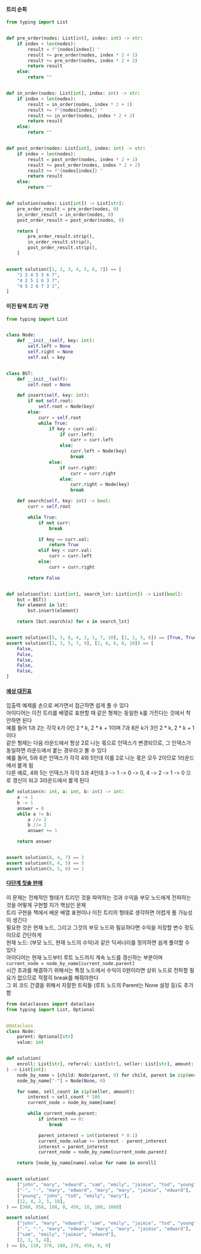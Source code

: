 
#### 트리 순회

```python
from typing import List


def pre_order(nodes: List[int], index: int) -> str:
    if index < len(nodes):
        result = f"{nodes[index]} "
        result += pre_order(nodes, index * 2 + 1)
        result += pre_order(nodes, index * 2 + 2)
        return result
    else:
        return ""


def in_order(nodes: List[int], index: int) -> str:
    if index < len(nodes):
        result = in_order(nodes, index * 2 + 1)
        result += f"{nodes[index]} "
        result += in_order(nodes, index * 2 + 2)
        return result
    else:
        return ""


def post_order(nodes: List[int], index: int) -> str:
    if index < len(nodes):
        result = post_order(nodes, index * 2 + 1)
        result += post_order(nodes, index * 2 + 2)
        result += f"{nodes[index]} "
        return result
    else:
        return ""


def solution(nodes: List[int]) -> List[str]:
    pre_order_result = pre_order(nodes, 0)
    in_order_result = in_order(nodes, 0)
    post_order_result = post_order(nodes, 0)

    return [
        pre_order_result.strip(),
        in_order_result.strip(),
        post_order_result.strip(),
    ]


assert solution([1, 2, 3, 4, 5, 6, 7]) == [
    "1 2 4 5 3 6 7",
    "4 2 5 1 6 3 7",
    "4 5 2 6 7 3 1",
]
```

#### 이진 탐색 트리 구현

```python
from typing import List


class Node:
    def __init__(self, key: int):
        self.left = None
        self.right = None
        self.val = key


class BST:
    def __init__(self):
        self.root = None

    def insert(self, key: int):
        if not self.root:
            self.root = Node(key)
        else:
            curr = self.root
            while True:
                if key < curr.val:
                    if curr.left:
                        curr = curr.left
                    else:
                        curr.left = Node(key)
                        break
                else:
                    if curr.right:
                        curr = curr.right
                    else:
                        curr.right = Node(key)
                        break

    def search(self, key: int) -> bool:
        curr = self.root

        while True:
            if not curr:
                break

            if key == curr.val:
                return True
            elif key < curr.val:
                curr = curr.left
            else:
                curr = curr.right

        return False


def solution(lst: List[int], search_lst: List[int]) -> List[bool]:
    bst = BST()
    for element in lst:
        bst.insert(element)

    return [bst.search(x) for x in search_lst]


assert solution([5, 3, 8, 4, 2, 1, 7, 10], [1, 2, 5, 6]) == [True, True, True, False]
assert solution([1, 3, 5, 7, 9], [2, 4, 6, 8, 10]) == [
    False,
    False,
    False,
    False,
    False,
]
```

#### [예상 대진표](https://school.programmers.co.kr/learn/courses/30/lessons/12985)

입출력 예제를 손으로 써가면서 접근하면 쉽게 풀 수 있다  
아이디어는 이진 트리를 배열로 표현할 때 같은 형제는 동일한 k를 가진다는 것에서 착안하면 된다  
예를 들어 1과 2는 각각 k가 0인 2 * k, 2 * k + 1이며 7과 8은 k가 3인 2 * k, 2 * k + 1이다  
같은 형제는 다음 라운드에서 항상 2로 나눈 몫으로 인덱스가 변경되므로, 그 인덱스가 동일하면 라운드에서 붙는 경우라고 볼 수 있다  
예를 들어, 5와 6은 인덱스가 각각 4와 5인데 이를 2로 나눈 몫은 모두 2이므로 1라운드에서 붙게 됨  
다른 예로, 4와 5는 인덱스가 각각 3과 4인데 3 -> 1 -> 0 -> 0, 4 -> 2 -> 1 -> 0 으로 갱신이 되고 3라운드에서 붙게 된다  

```python
def solution(n: int, a: int, b: int) -> int:
    a -= 1
    b -= 1
    answer = 0
    while a != b:
        a //= 2
        b //= 2
        answer += 1

    return answer


assert solution(8, 4, 7) == 3
assert solution(8, 4, 5) == 3
assert solution(8, 5, 6) == 1
```

#### [다단계 칫솔 판매](https://school.programmers.co.kr/learn/courses/30/lessons/77486)

이 문제는 전체적인 형태가 트리인 것을 파악하는 것과 수익을 부모 노드에게 전파하는 것을 어떻게 구현할 지가 핵심인 문제  
트리 구현을 책에서 배운 배열 표현이나 이진 트리의 형태로 생각하면 어렵게 풀 가능성이 생긴다  
필요한 것은 현재 노드, 그리고 그것의 부모 노드와 필요하다면 수익을 저장할 변수 정도이므로 간단하게  
현재 노드: (부모 노드, 현재 노드의 수익)과 같은 딕셔너리를 정의하면 쉽게 풀이할 수 있다  
아이디어는 현재 노드부터 루트 노드까지 계속 노드를 갱신하는 부분이며 `current_node = node_by_name[current_node.parent]`  
시간 초과를 해결하기 위해서는 특정 노드에서 수익이 0원이라면 상위 노드로 전파할 필요가 없으므로 적절히 break를 해줘야한다  
그 외 코드 간결을 위해서 자잘한 트릭들 (루트 노드의 Parent는 None 설정 등)도 추가함

```python
from dataclasses import dataclass
from typing import List, Optional


@dataclass
class Node:
    parent: Optional[str]
    value: int


def solution(
    enroll: List[str], referral: List[str], seller: List[str], amount: List[int]
) -> List[int]:
    node_by_name = {child: Node(parent, 0) for child, parent in zip(enroll, referral)}
    node_by_name["-"] = Node(None, 0)

    for name, sell_count in zip(seller, amount):
        interest = sell_count * 100
        current_node = node_by_name[name]

        while current_node.parent:
            if interest == 0:
                break

            parent_interest = int(interest * 0.1)
            current_node.value += interest - parent_interest
            interest = parent_interest
            current_node = node_by_name[current_node.parent]

    return [node_by_name[name].value for name in enroll]


assert solution(
    ["john", "mary", "edward", "sam", "emily", "jaimie", "tod", "young"],
    ["-", "-", "mary", "edward", "mary", "mary", "jaimie", "edward"],
    ["young", "john", "tod", "emily", "mary"],
    [12, 4, 2, 5, 10],
) == [360, 958, 108, 0, 450, 18, 180, 1080]

assert solution(
    ["john", "mary", "edward", "sam", "emily", "jaimie", "tod", "young"],
    ["-", "-", "mary", "edward", "mary", "mary", "jaimie", "edward"],
    ["sam", "emily", "jaimie", "edward"],
    [2, 3, 5, 4],
) == [0, 110, 378, 180, 270, 450, 0, 0]
```
